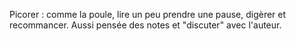 Picorer : comme la poule, lire un peu prendre une pause, digèrer et recommancer. 
Aussi pensée des notes et "discuter" avec l'auteur. 